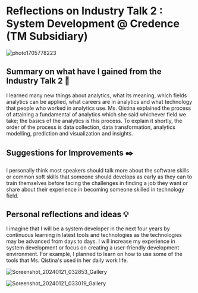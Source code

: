 # Reflections on Industry Talk 2 : System Development @ Credence (TM Subsidiary)

![photo1705778223](https://github.com/abidmyra/abidmyra/assets/148435590/d31297f2-101b-4821-91c4-eb2ec666eed9)

## Summary on what have I gained from the Industry Talk 2 📜

I learned many new things about analytics, what its meaning, which fields analytics can be applied, what careers are in analytics and what technology 
that people who worked in analytics use. Ms. Qistina explained the process of attaining a fundamental of analytics which she said whichever field we 
take; the basics of the analytics is this process. To explain it shortly, the order of the process is data collection, data transformation, analytics modelling, 
prediction and visualization and insights.

## Suggestions for Improvements ✒️

I personally think most speakers should talk more about the software skills or common soft skills that someone should develops as early as they can to train
themselves before facing the challenges in finding a job they want or share about their experience in becoming someone skilled in technology field.

## Personal reflections and ideas 💡

I imagine that I will be a system developer in the next four years by continuous learning in latest tools and technologies as the technologies may 
be advanced from days to days. I will increase my experience in system development or focus on creating a user-friendly development environment. For
example, I planned to learn on how to use some of the tools that Ms. Qistina's used in her daily work life.

![Screenshot_20240121_032853_Gallery](https://github.com/abidmyra/E-PORTFOLIO/assets/148435590/65a20b13-babe-4558-8848-14a2a0ca9888)

![Screenshot_20240121_033019_Gallery](https://github.com/abidmyra/E-PORTFOLIO/assets/148435590/9a0ae344-13c0-42b0-9673-f5a3e352f7af)
